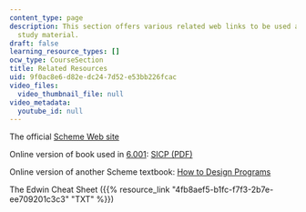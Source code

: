```yaml
---
content_type: page
description: This section offers various related web links to be used as additional
  study material.
draft: false
learning_resource_types: []
ocw_type: CourseSection
title: Related Resources
uid: 9f0ac8e6-d82e-dc24-7d52-e53bb226fcac
video_files:
  video_thumbnail_file: null
video_metadata:
  youtube_id: null
---
```

The official [Scheme Web site](http://www.swiss.ai.mit.edu/projects/scheme/)

Online version of book used in [6.001](https://ocw.mit.edu/courses/6-001-structure-and-interpretation-of-computer-programs-spring-2005/): [SICP (PDF)](https://mitp-content-server.mit.edu/books/content/sectbyfn/books_pres_0/6515/sicp.zip/index.html)

Online version of another Scheme textbook: [How to Design Programs](http://www.htdp.org/)

The Edwin Cheat Sheet ({{% resource_link "4fb8aef5-b1fc-f7f3-2b7e-ee709201c3c3" "TXT" %}})
